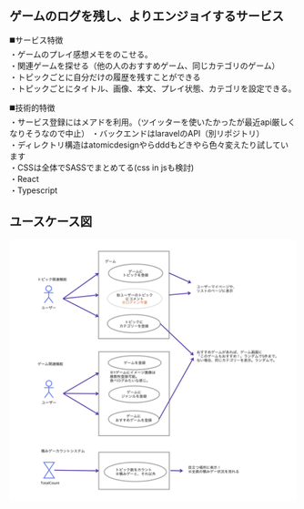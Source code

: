 ## ゲームのログを残し、よりエンジョイするサービス

◼️サービス特徴<br/>
・ゲームのプレイ感想メモをのこせる。<br/>
・関連ゲームを探せる（他の人のおすすめゲーム、同じカテゴリのゲーム）<br/>
・トピックごとに自分だけの履歴を残すことができる<br/>
・トピックごとにタイトル、画像、本文、プレイ状態、カテゴリを設定できる。<br/>

◼️技術的特徴<br/>
・サービス登録にはメアドを利用。（ツイッターを使いたかったが最近api厳しくなりそうなので中止）
・バックエンドはlaravelのAPI（別リポジトリ）<br/>
・ディレクトリ構造はatomicdesignやらdddもどきやら色々変えたり試しています<br/>
・CSSは全体でSASSでまとめてる(css in jsも検討)<br/>
・React<br/>
・Typescript<br/>

## ユースケース図
![usecaseイメージ](git_images/usecase.png)
